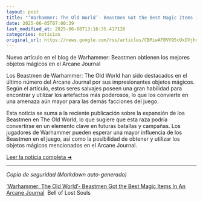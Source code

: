 ```yaml
---
layout: post
title: "‘Warhammer: The Old World’- Beastmen Got the Best Magic Items In An Arcane Journal - Bell of Lost Souls"
date: 2025-06-05T07:00:39
last_modified_at: 2025-06-08T13:16:35.417126
categories: noticias
original_url: https://news.google.com/rss/articles/CBMiwAFBVV95cUxOVjhxZ2ZyelNyRlg4UFdaQk5OeXNBLTcyQm15YUp1SDlMaW90c1VYQkhTZmpzVVQ0dXhJeDQ3Y2tSS1N1QjRSbmJMZDhIUDFUVEhaUlRtbDZ1T2FhdUhKUGVlczMzS3owX0Vha3U0M0dkdWlPYXpobkVlYWZDMy1RcFNGcm9lY3VNdGw4MkZKZXVGOWh3aFUwbm5tcDVDZ1N2aVI0bnFXS1FzVHhUZjlkRkx4RjRKUTUzMFBHNHdPd3Y?oc=5
---
```


Nuevo artículo en el blog de Warhammer: Beastmen obtienen los mejores objetos mágicos en el Arcane Journal

Los Beastmen de Warhammer: The Old World han sido destacados en el último número del Arcane Journal por sus impresionantes objetos mágicos. Según el artículo, estos seres salvajes poseen una gran habilidad para encontrar y utilizar los artefactos más poderosos, lo que los convierte en una amenaza aún mayor para las demás facciones del juego.

Esta noticia se suma a la reciente publicación sobre la expansión de los Beastmen en The Old World, lo que sugiere que esta raza podría convertirse en un elemento clave en futuras batallas y campañas. Los jugadores de Warhammer pueden esperar una mayor influencia de los Beastmen en el juego, así como la posibilidad de obtener y utilizar los objetos mágicos mencionados en el Arcane Journal.

[Leer la noticia completa ➜](https://news.google.com/rss/articles/CBMiwAFBVV95cUxOVjhxZ2ZyelNyRlg4UFdaQk5OeXNBLTcyQm15YUp1SDlMaW90c1VYQkhTZmpzVVQ0dXhJeDQ3Y2tSS1N1QjRSbmJMZDhIUDFUVEhaUlRtbDZ1T2FhdUhKUGVlczMzS3owX0Vha3U0M0dkdWlPYXpobkVlYWZDMy1RcFNGcm9lY3VNdGw4MkZKZXVGOWh3aFUwbm5tcDVDZ1N2aVI0bnFXS1FzVHhUZjlkRkx4RjRKUTUzMFBHNHdPd3Y?oc=5)

---
*Copia de seguridad (Markdown auto-generado)*

[‘Warhammer: The Old World’- Beastmen Got the Best Magic Items In An Arcane Journal](https://news.google.com/rss/articles/CBMiwAFBVV95cUxOVjhxZ2ZyelNyRlg4UFdaQk5OeXNBLTcyQm15YUp1SDlMaW90c1VYQkhTZmpzVVQ0dXhJeDQ3Y2tSS1N1QjRSbmJMZDhIUDFUVEhaUlRtbDZ1T2FhdUhKUGVlczMzS3owX0Vha3U0M0dkdWlPYXpobkVlYWZDMy1RcFNGcm9lY3VNdGw4MkZKZXVGOWh3aFUwbm5tcDVDZ1N2aVI0bnFXS1FzVHhUZjlkRkx4RjRKUTUzMFBHNHdPd3Y?oc=5)  Bell of Lost Souls
